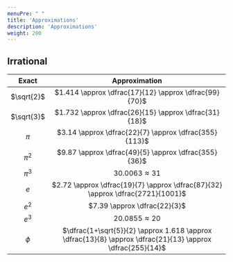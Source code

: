 ```yaml
---
menuPre: " "
title: 'Approximations'
description: 'Approximations'
weight: 200
---
```


## Irrational

|   Exact    |                                               Approximation                                                |
| :--------: | :--------------------------------------------------------------------------------------------------------: |
| $\sqrt{2}$ |                           $1.414 \approx \dfrac{17}{12} \approx \dfrac{99}{70}$                            |
| $\sqrt{3}$ |                           $1.732 \approx \dfrac{26}{15} \approx \dfrac{31}{18}$                            |
|   $\pi$    |                           $3.14 \approx \dfrac{22}{7} \approx \dfrac{355}{113}$                            |
|  $\pi^2$   |                            $9.87 \approx \dfrac{49}{5} \approx \dfrac{355}{36}$                            |
|  $\pi^3$   |                                            $30.0063 \approx 31$                                            |
|    $e$     |               $2.72 \approx \dfrac{19}{7} \approx \dfrac{87}{32} \approx \dfrac{2721}{1001}$               |
|   $e^2$    |                                        $7.39 \approx \dfrac{22}{3}$                                        |
|   $e^3$    |                                            $20.0855 \approx 20$                                            |
|   $\phi$   | $\dfrac{1+\sqrt{5}}{2} \approx 1.618 \approx \dfrac{13}{8} \approx \dfrac{21}{13} \approx \dfrac{255}{14}$ |
